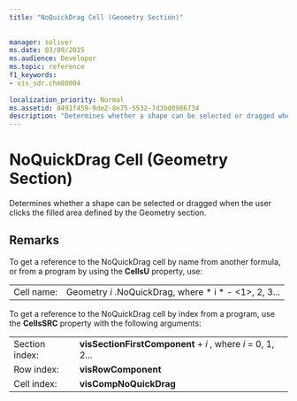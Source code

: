 ```yaml
---
title: "NoQuickDrag Cell (Geometry Section)"
 
 
manager: soliver
ms.date: 03/09/2015
ms.audience: Developer
ms.topic: reference
f1_keywords:
- vis_sdr.chm80004
 
localization_priority: Normal
ms.assetid: 8491f459-9de2-8e75-5532-7d3bd0986734
description: "Determines whether a shape can be selected or dragged when the user clicks the filled area defined by the Geometry section."
---
```


# NoQuickDrag Cell (Geometry Section)

Determines whether a shape can be selected or dragged when the user clicks the filled area defined by the Geometry section.
  
## Remarks

To get a reference to the NoQuickDrag cell by name from another formula, or from a program by using the **CellsU** property, use: 
  
|||
|:-----|:-----|
|Cell name:  <br/> |Geometry  *i*  .NoQuickDrag, where  * i *  - <1>, 2, 3...  <br/> |
   
To get a reference to the NoQuickDrag cell by index from a program, use the **CellsSRC** property with the following arguments: 
  
|||
|:-----|:-----|
|Section index:  <br/> |**visSectionFirstComponent** +  *i*  , where  *i*  = 0, 1, 2...  <br/> |
|Row index:  <br/> |**visRowComponent** <br/> |
|Cell index:  <br/> |**visCompNoQuickDrag** <br/> |
   

